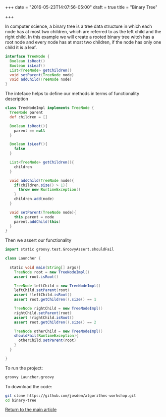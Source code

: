 +++
date = "2016-05-23T14:07:56-05:00"
draft = true
title = "Binary Tree"

+++

In computer science, a binary tree is a tree data structure in which each node has at most two children, which are referred to as the left child and the right child.
In this example we will create a rooted binary tree witch has a root node and every node has at most two children, if the node has only one child it is a leaf.


```groovy
interface TreeNode {
  Boolean isRoot()
  Boolean isLeaf()
  List<TreeNode> getChildren()
  void setParent(TreeNode node)
  void addChild(TreeNode node)
}
```

The inteface helps to define our methods in terms of functionality description

```groovy
class TreeNodeImpl implements TreeNode {
  TreeNode parent
  def children = []

  Boolean isRoot(){
    parent == null
  }

  Boolean isLeaf(){
    false
  }

  List<TreeNode> getChildren(){
    children
  }

  void addChild(TreeNode node){
    if(children.size() > 1){
      throw new RuntimeException()
    }
    children.add(node)
  }

  void setParent(TreeNode node){
    this.parent = node
    parent.addChild(this)
  }
}
```

Then we assert our functionality

```groovy
import static groovy.test.GroovyAssert.shouldFail

class Launcher {
  
  static void main(String[] args){
    TreeNode root = new TreeNodeImpl()
    assert root.isRoot()

    TreeNode leftChild = new TreeNodeImpl()
    leftChild.setParent(root)
    assert !leftChild.isRoot()
    assert root.getChildren().size() == 1

    TreeNode rightChild = new TreeNodeImpl()
    rightChild.setParent(root)
    assert !rightChild.isRoot()
    assert root.getChildren().size() == 2

    TreeNode otherChild = new TreeNodeImpl()
    shouldFail(RuntimeException){
      otherChild.setParent(root)
    }
  }

}
```

To run the project:

```bash
groovy Launcher.groovy
```

To download the code:

```bash
git clone https://github.com/josdem/algorithms-workshop.git
cd binary-tree
```


[Return to the main article](/techtalk/algorithms)
